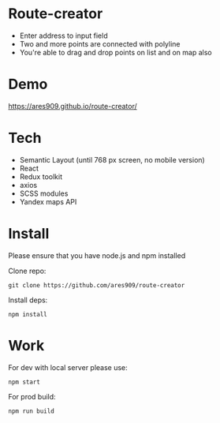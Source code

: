 # Route-creator
- Enter address to input field
- Two and more points are connected with polyline
- You're able to drag and drop points on list and on map also

# Demo

https://ares909.github.io/route-creator/

# Tech

- Semantic Layout (until 768 px screen, no mobile version)
- React
- Redux toolkit
- axios
- SCSS modules
- Yandex maps API

# Install

Please ensure that you have node.js and npm installed

Clone repo:

```
git clone https://github.com/ares909/route-creator
```

Install deps:

```
npm install
```

# Work

For dev with local server please use:

```
npm start
```

For prod build:

```
npm run build
```
